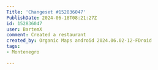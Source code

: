```yaml
---
Title: 'Changeset #152836047'
PublishDate: 2024-06-18T08:21:27Z
id: 152836047
user: BartemX
comment: Created a restaurant
created_by: Organic Maps android 2024.06.02-12-FDroid
tags:
- Montenegro

---
```

